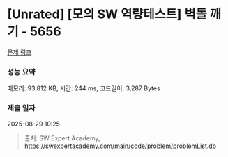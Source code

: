 # [Unrated] [모의 SW 역량테스트] 벽돌 깨기 - 5656 

[문제 링크](https://swexpertacademy.com/main/code/problem/problemDetail.do?contestProbId=AWXRQm6qfL0DFAUo) 

### 성능 요약

메모리: 93,812 KB, 시간: 244 ms, 코드길이: 3,287 Bytes

### 제출 일자

2025-08-29 10:25



> 출처: SW Expert Academy, https://swexpertacademy.com/main/code/problem/problemList.do